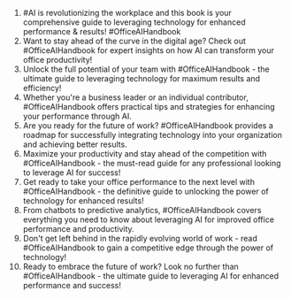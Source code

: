 1. #AI is revolutionizing the workplace and this book is your comprehensive guide to leveraging technology for enhanced performance \& results! #OfficeAIHandbook
2. Want to stay ahead of the curve in the digital age? Check out #OfficeAIHandbook for expert insights on how AI can transform your office productivity!
3. Unlock the full potential of your team with #OfficeAIHandbook - the ultimate guide to leveraging technology for maximum results and efficiency!
4. Whether you're a business leader or an individual contributor, #OfficeAIHandbook offers practical tips and strategies for enhancing your performance through AI.
5. Are you ready for the future of work? #OfficeAIHandbook provides a roadmap for successfully integrating technology into your organization and achieving better results.
6. Maximize your productivity and stay ahead of the competition with #OfficeAIHandbook - the must-read guide for any professional looking to leverage AI for success!
7. Get ready to take your office performance to the next level with #OfficeAIHandbook - the definitive guide to unlocking the power of technology for enhanced results!
8. From chatbots to predictive analytics, #OfficeAIHandbook covers everything you need to know about leveraging AI for improved office performance and productivity.
9. Don't get left behind in the rapidly evolving world of work - read #OfficeAIHandbook to gain a competitive edge through the power of technology!
10. Ready to embrace the future of work? Look no further than #OfficeAIHandbook - the ultimate guide to leveraging AI for enhanced performance and success!
